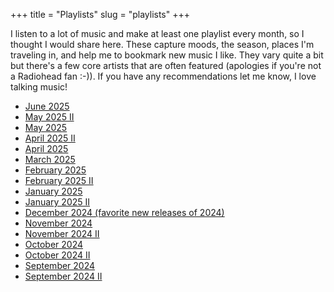 +++
title = "Playlists"
slug = "playlists"
+++

I listen to a lot of music and make at least one playlist every month, so I thought I would share here. These capture moods, the season, places I'm traveling in, and help me to bookmark new music I like. They vary quite a bit but there's a few core artists that are often featured (apologies if you're not a Radiohead fan :-)). If you have any recommendations let me know, I love talking music!

- [June 2025](https://music.apple.com/ca/playlist/june/pl.u-gxblk84tbrqXeZ)
- [May 2025 II](https://music.apple.com/ca/playlist/may-ii/pl.u-jV89bojTDz5kE3)
- [May 2025](https://music.apple.com/ca/playlist/may/pl.u-GgA5eozsoyNlMp)
- [April 2025 II](https://music.apple.com/ca/playlist/april-ii/pl.u-jV89bepTDz5kE3)
- [April 2025](https://music.apple.com/ca/playlist/april/pl.u-GgA5eY6toyNlMp)
- [March 2025](https://music.apple.com/ca/playlist/march/pl.u-NpXm9Y3I4bDZz7)
- [February 2025](https://music.apple.com/ca/playlist/february/pl.u-GgA5eYbCoyNlMp)
- [February 2025 II](https://music.apple.com/ca/playlist/february-ii/pl.u-jV89begFDz5kE3)
- [January 2025](https://music.apple.com/ca/playlist/january/pl.u-GgA5eVgSoyNlMp)
- [January 2025 II](https://music.apple.com/ca/playlist/january-ii/pl.u-jV89bNJFDz5kE3)
- [December 2024 (favorite new releases of 2024)](https://music.apple.com/ca/playlist/december-fave-releases-in-2024/pl.u-NpXm9qku4bDZz7)
- [November 2024](https://music.apple.com/ca/playlist/november/pl.u-8aAVXGlfvb8Gkr)
- [November 2024 II](https://music.apple.com/ca/playlist/november-ii/pl.u-WabZ69YheZbXoY)
- [October 2024](https://music.apple.com/ca/playlist/october/pl.u-NpXm9RgT4bDZz7)
- [October 2024 II](https://music.apple.com/ca/playlist/october-ii/pl.u-GgA5eNVioyNlMp)
- [September 2024](https://music.apple.com/ca/playlist/start-of-fall-end-of-mosquitoes/pl.u-8aAVZ6jHvb8Gkr)
- [September 2024 II](https://music.apple.com/ca/playlist/september-ii/pl.u-WabZ6BaFeZbXoY)